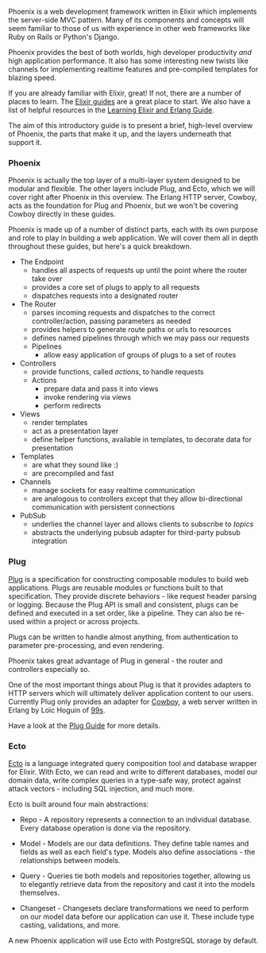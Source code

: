Phoenix is a web development framework written in Elixir which implements the server-side MVC pattern. Many of its components and concepts will seem familiar to those of us with experience in other web frameworks like Ruby on Rails or Python's Django.

Phoenix provides the best of both worlds, high developer productivity _and_ high application performance. It also has some interesting new twists like channels for implementing realtime features and pre-compiled templates for blazing speed.

If you are already familiar with Elixir, great! If not, there are a number of places to learn. The [Elixir guides](http://elixir-lang.org/getting_started/1.html) are a great place to start. We also have a list of helpful resources in the [Learning Elixir and Erlang Guide](http://www.phoenixframework.org/docs/learning-elixir-and-erlang).

The aim of this introductory guide is to present a brief, high-level overview of Phoenix, the parts that make it up, and the layers underneath that support it.

### Phoenix

Phoenix is actually the top layer of a multi-layer system designed to be modular and flexible. The other layers include Plug, and Ecto, which we will cover right after Phoenix in this overview. The Erlang HTTP server, Cowboy, acts as the foundation for Plug and Phoenix, but we won't be covering Cowboy directly in these guides.

Phoenix is made up of a number of distinct parts, each with its own purpose and role to play in building a web application. We will cover them all in depth throughout these guides, but here's a quick breakdown.

- The Endpoint
  - handles all aspects of requests up until the point where the router take over
  - provides a core set of plugs to apply to all requests
  - dispatches requests into a designated router
- The Router
  - parses incoming requests and dispatches to the correct controller/action, passing parameters as needed
  - provides helpers to generate route paths or urls to resources
  - defines named pipelines through which we may pass our requests
  - Pipelines
    - allow easy application of groups of plugs to a set of routes
- Controllers
  - provide functions, called *actions*, to handle requests
  - Actions
    - prepare data and pass it into views
    - invoke rendering via views
    - perform redirects
- Views
  - render templates
  - act as a presentation layer
  - define helper functions, available in templates, to decorate data for presentation
- Templates
  - are what they sound like :)
  - are precompiled and fast
- Channels
  - manage sockets for easy realtime communication
  - are analogous to controllers except that they allow bi-directional communication with persistent connections
- PubSub
  - underlies the channel layer and allows clients to subscribe to *topics*
  - abstracts the underlying pubsub adapter for third-party pubsub integration

### Plug

[Plug](http://hexdocs.pm/plug/) is a specification for constructing composable modules to build web applications. Plugs are reusable modules or functions built to that specification. They provide discrete behaviors - like request header parsing or logging. Because the Plug API is small and consistent, plugs can be defined and executed in a set order, like a pipeline. They can also be re-used within a project or across projects.

Plugs can be written to handle almost anything, from authentication to parameter pre-processing, and even rendering.

Phoenix takes great advantage of Plug in general - the router and controllers especially so.

One of the most important things about Plug is that it provides adapters to HTTP servers which will ultimately deliver application content to our users. Currently Plug only provides an adapter for [Cowboy](https://github.com/ninenines/cowboy), a web server written in Erlang by Loïc Hoguin of [99s](http://ninenines.eu/).

Have a look at the [Plug Guide](http://www.phoenixframework.org/docs/understanding-plug) for more details.

### Ecto

[Ecto](http://hexdocs.pm/ecto) is a language integrated query composition tool and database wrapper for Elixir. With Ecto, we can read and write to different databases, model our domain data, write complex queries in a type-safe way, protect against attack vectors - including SQL injection, and much more.

Ecto is built around four main abstractions:

* Repo - A repository represents a connection to an individual database. Every database operation is done via the repository.

* Model - Models are our data definitions. They define table names and fields as well as each field's type. Models also define associations - the relationships between models.

* Query - Queries tie both models and repositories together, allowing us to elegantly retrieve data from the repository and cast it into the models themselves.

* Changeset - Changesets declare transformations we need to perform on our model data before our application can use it. These include type casting, validations, and more.

A new Phoenix application will use Ecto with PostgreSQL storage by default.
